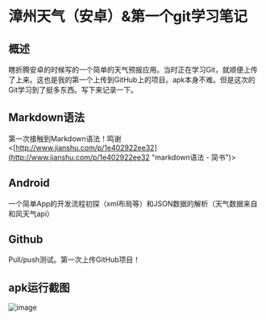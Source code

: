 # 漳州天气（安卓）&第一个git学习笔记 #
## 概述 ##
瞎折腾安卓的时候写的一个简单的天气预报应用。当时正在学习Git，就顺便上传了上来。这也是我的第一个上传到GitHub上的项目。apk本身不难。但是这次的Git学习到了挺多东西。写下来记录一下。
## Markdown语法 ##
第一次接触到Markdown语法！鸣谢<[http://www.jianshu.com/p/1e402922ee32](http://www.jianshu.com/p/1e402922ee32 "markdown语法 - 简书")>
## Android ##
一个简单App的开发流程初探（xml布局等）和JSON数据的解析（天气数据来自和风天气api）
## Github ##
Pull/push测试。第一次上传GitHub项目！
## apk运行截图 ##
 ![image](<https://github.com/poer44/WeatherApk-FirstGit/blob/master/1.jpg?raw=true>)
